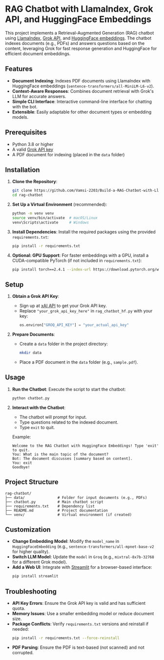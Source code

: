 # RAG Chatbot with LlamaIndex, Grok API, and HuggingFace Embeddings

This project implements a Retrieval-Augmented Generation (RAG) chatbot using [LlamaIndex](https://www.llamaindex.ai/), [Grok API](https://x.ai/api), and [HuggingFace embeddings](https://huggingface.co/). The chatbot indexes documents (e.g., PDFs) and answers questions based on the content, leveraging Grok for fast response generation and HuggingFace for efficient document embeddings.

## Features
- **Document Indexing**: Indexes PDF documents using LlamaIndex with HuggingFace embeddings (`sentence-transformers/all-MiniLM-L6-v2`).
- **Context-Aware Responses**: Combines document retrieval with Grok's LLM for accurate answers.
- **Simple CLI Interface**: Interactive command-line interface for chatting with the bot.
- **Extensible**: Easily adaptable for other document types or embedding models.

## Prerequisites
- Python 3.8 or higher
- A valid [Grok API key](https://x.ai/api)
- A PDF document for indexing (placed in the `data` folder)

## Installation

1. **Clone the Repository**:
   ```bash
   git clone https://github.com/Vamsi-2203/Build-a-RAG-Chatbot-with-LlamaIndex-Grok-API-and-HuggingFace-Embeddings.git
   cd rag-chatbot
   ```

2. **Set Up a Virtual Environment** (recommended):
   ```bash
   python -m venv venv
   source venv/bin/activate  # macOS/Linux
   venv\Scripts\activate     # Windows
   ```

3. **Install Dependencies**:
   Install the required packages using the provided `requirements.txt`:
   ```bash
   pip install -r requirements.txt
   ```

4. **Optional: GPU Support**:
   For faster embeddings with a GPU, install a CUDA-compatible PyTorch (if not included in `requirements.txt`):
   ```bash
   pip install torch==2.4.1 --index-url https://download.pytorch.org/whl/cu118
   ```

## Setup

1. **Obtain a Grok API Key**:
   - Sign up at [xAI API](https://x.ai/api) to get your Grok API key.
   - Replace `"your_grok_api_key_here"` in `rag_chatbot_hf.py` with your key:
     ```python
     os.environ["GROQ_API_KEY"] = "your_actual_api_key"
     ```

2. **Prepare Documents**:
   - Create a `data` folder in the project directory:
     ```bash
     mkdir data
     ```
   - Place a PDF document in the `data` folder (e.g., `sample.pdf`).

## Usage

1. **Run the Chatbot**:
   Execute the script to start the chatbot:
   ```bash
   python chatbot.py
   ```

2. **Interact with the Chatbot**:
   - The chatbot will prompt for input.
   - Type questions related to the indexed document.
   - Type `exit` to quit.

   Example:
   ```
   Welcome to the RAG Chatbot with HuggingFace Embeddings! Type 'exit' to quit.
   You: What is the main topic of the document?
   Bot: The document discusses [summary based on content].
   You: exit
   Goodbye!
   ```

## Project Structure
```
rag-chatbot/
├── data/               # Folder for input documents (e.g., PDFs)
├── chatbot.py          # Main chatbot script
├── requirements.txt    # Dependency list
├── README.md           # Project documentation
└── venv/               # Virtual environment (if created)
```

## Customization
- **Change Embedding Model**: Modify the `model_name` in `HuggingFaceEmbedding` (e.g., `sentence-transformers/all-mpnet-base-v2` for higher quality).
- **Switch LLM Model**: Update the `model` in `Groq` (e.g., `mixtral-8x7b-32768` for a different Grok model).
- **Add a Web UI**: Integrate with [Streamlit](https://streamlit.io/) for a browser-based interface:
  ```bash
  pip install streamlit
  ```

## Troubleshooting
- **API Key Errors**: Ensure the Grok API key is valid and has sufficient quota.
- **Memory Issues**: Use a smaller embedding model or reduce document size.
- **Package Conflicts**: Verify `requirements.txt` versions and reinstall if needed:
  ```bash
  pip install -r requirements.txt --force-reinstall
  ```
- **PDF Parsing**: Ensure the PDF is text-based (not scanned) and not corrupted.
